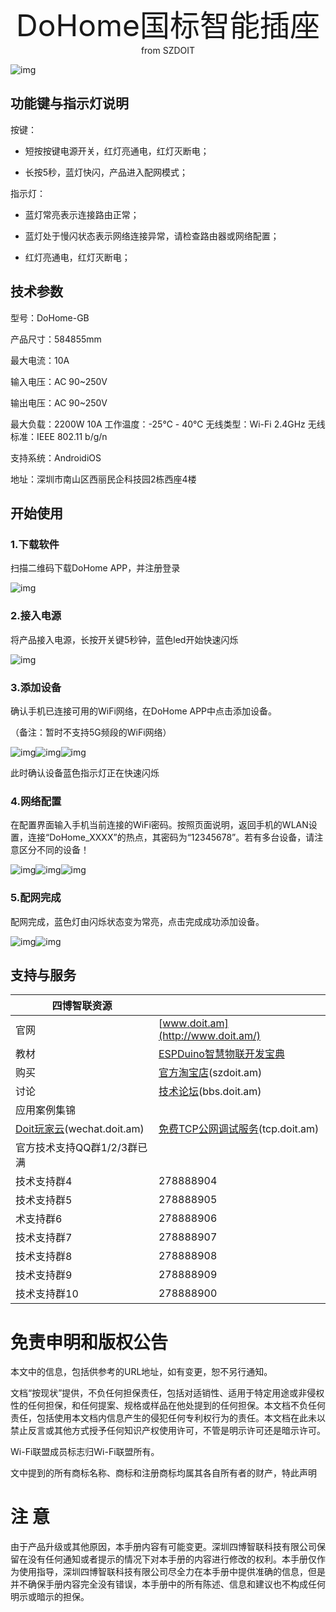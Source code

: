  <center> <font size=10> DoHome国标智能插座 </font></center>

<center> from SZDOIT </center>

![img](https://github.com/SmartArduino/zhdocs/raw/master/zhSmartProduct/DoHomeGBSmartSocket/wps1.jpg) 

## 功能键与指示灯说明

按键：

- 短按按键电源开关，红灯亮通电，红灯灭断电；

- 长按5秒，蓝灯快闪，产品进入配网模式；

指示灯：

- 蓝灯常亮表示连接路由正常；

- 蓝灯处于慢闪状态表示网络连接异常，请检查路由器或网络配置；

- 红灯亮通电，红灯灭断电；

## 技术参数

型号：DoHome-GB

产品尺寸：584855mm

最大电流：10A

输入电压：AC 90~250V

输出电压：AC 90~250V

最大负载：2200W 10A  工作温度：-25℃ - 40℃
无线类型：Wi-Fi 2.4GHz 无线标准：IEEE 802.11 b/g/n

支持系统：AndroidiOS

地址：深圳市南山区西丽民企科技园2栋西座4楼

## 开始使用

### 1.下载软件

扫描二维码下载DoHome APP，并注册登录

![img](https://github.com/SmartArduino/zhdocs/raw/master/zhSmartProduct/DoHomeGBSmartSocket/wps2.jpg) 

### 2.接入电源

将产品接入电源，长按开关键5秒钟，蓝色led开始快速闪烁

![img](https://github.com/SmartArduino/zhdocs/raw/master/zhSmartProduct/DoHomeGBSmartSocket/wps3.jpg) 

### 3.添加设备

确认手机已连接可用的WiFi网络，在DoHome APP中点击添加设备。

（备注：暂时不支持5G频段的WiFi网络）

![img](https://github.com/SmartArduino/zhdocs/raw/master/zhSmartProduct/DoHomeGBSmartSocket/wps4.png)![img](https://github.com/SmartArduino/zhdocs/raw/master/zhSmartProduct/DoHomeGBSmartSocket/wps5.png)![img](https://github.com/SmartArduino/zhdocs/raw/master/zhSmartProduct/DoHomeGBSmartSocket/wps6.jpg) 

此时确认设备蓝色指示灯正在快速闪烁

 

### 4.网络配置

在配置界面输入手机当前连接的WiFi密码。按照页面说明，返回手机的WLAN设置，连接“DoHome_XXXX”的热点，其密码为“12345678”。若有多台设备，请注意区分不同的设备！

![img](https://github.com/SmartArduino/zhdocs/raw/master/zhSmartProduct/DoHomeGBSmartSocket/wps7.png)![img](https://github.com/SmartArduino/zhdocs/raw/master/zhSmartProduct/DoHomeGBSmartSocket/wps8.jpg)![img](https://github.com/SmartArduino/zhdocs/raw/master/zhSmartProduct/DoHomeGBSmartSocket/wps9.jpg) 

### 5.配网完成

配网完成，蓝色灯由闪烁状态变为常亮，点击完成成功添加设备。

![img](https://github.com/SmartArduino/zhdocs/raw/master/zhSmartProduct/DoHomeGBSmartSocket/wps10.png)![img](https://github.com/SmartArduino/zhdocs/raw/master/zhSmartProduct/DoHomeGBSmartSocket/wps11.jpg) 

## 支持与服务 

| 四博智联资源                                        |                                                              |
| --------------------------------------------------- | ------------------------------------------------------------ |
| 官网                                                | [www.doit.am](http://www.doit.am/)                           |
| 教材                                                | [ESPDuino智慧物联开发宝典](https://item.taobao.com/item.htm?spm=a1z10.3-c.w4002-7420449993.9.Bgp1Ll&id=520583000610) |
| 购买                                                | [官方淘宝店](https://szdoit.taobao.com/)(szdoit.am)          |
| 讨论                                                | [技术论坛](http://bbs.doit.am/forum.php)(bbs.doit.am)        |
| 应用案例集锦                                        |                                                              |
| [Doit玩家云](http://wechat.doit.am)(wechat.doit.am) | [免费TCP公网调试服务](http://tcp.doit.am)(tcp.doit.am)       |
| 官方技术支持QQ群1/2/3群已满                         |                                                              |
| 技术支持群4                                         | 278888904                                                    |
| 技术支持群5                                         | 278888905                                                    |
| 术支持群6                                           | 278888906                                                    |
| 技术支持群7                                         | 278888907                                                    |
| 技术支持群8                                         | 278888908                                                    |
| 技术支持群9                                         | 278888909                                                    |
| 技术支持群10                                        | 278888900                                                    |

#  免责申明和版权公告

本文中的信息，包括供参考的URL地址，如有变更，恕不另行通知。 

文档“按现状”提供，不负任何担保责任，包括对适销性、适用于特定用途或非侵权性的任何担保，和任何提案、规格或样品在他处提到的任何担保。本文档不负任何责任，包括使用本文档内信息产生的侵犯任何专利权行为的责任。本文档在此未以禁止反言或其他方式授予任何知识产权使用许可，不管是明示许可还是暗示许可。 

Wi-Fi联盟成员标志归Wi-Fi联盟所有。

文中提到的所有商标名称、商标和注册商标均属其各自所有者的财产，特此声明 

# 注 意

由于产品升级或其他原因，本手册内容有可能变更。深圳四博智联科技有限公司保留在没有任何通知或者提示的情况下对本手册的内容进行修改的权利。本手册仅作为使用指导，深圳四博智联科技有限公司尽全力在本手册中提供准确的信息，但是并不确保手册内容完全没有错误，本手册中的所有陈述、信息和建议也不构成任何明示或暗示的担保。
